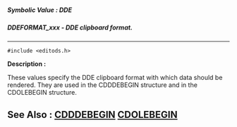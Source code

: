 ##### Symbolic Value : DDE
##### DDEFORMAT_xxx - DDE clipboard format.
---
```
#include <editods.h>
```
**Description :**

These values specify the DDE clipboard format with which data should be 
rendered.  They are used in the CDDDEBEGIN structure and in the CDOLEBEGIN 
structure.

**See Also :**
[CDDDEBEGIN](/reference/Data/CDDDEBEGIN)
[CDOLEBEGIN](/reference/Data/CDOLEBEGIN)
---
